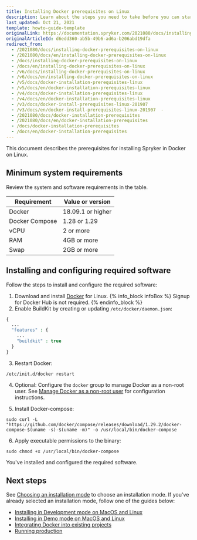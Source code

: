 ```yaml
---
title: Installing Docker prerequisites on Linux
description: Learn about the steps you need to take before you can start working with Spryker in Docker on Linux.
last_updated: Oct 21, 2021
template: howto-guide-template
originalLink: https://documentation.spryker.com/2021080/docs/installing-docker-prerequisites-on-linux
originalArticleId: d6edd360-ab5b-49b6-ad6a-b206abd19dfa
redirect_from:
  - /2021080/docs/installing-docker-prerequisites-on-linux
  - /2021080/docs/en/installing-docker-prerequisites-on-linux
  - /docs/installing-docker-prerequisites-on-linux
  - /docs/en/installing-docker-prerequisites-on-linux
  - /v6/docs/installing-docker-prerequisites-on-linux
  - /v6/docs/en/installing-docker-prerequisites-on-linux
  - /v5/docs/docker-installation-prerequisites-linux
  - /v5/docs/en/docker-installation-prerequisites-linux
  - /v4/docs/docker-installation-prerequisites-linux
  - /v4/docs/en/docker-installation-prerequisites-linux
  - /v3/docs/docker-install-prerequisites-linux-201907
  - /v3/docs/en/docker-install-prerequisites-linux-201907  - 
  - /2021080/docs/docker-installation-prerequisites
  - /2021080/docs/en/docker-installation-prerequisites
  - /docs/docker-installation-prerequisites
  - /docs/en/docker-installation-prerequisites
---
```


This document describes the prerequisites for installing Spryker in Docker on Linux.


## Minimum system requirements

Review the system and software requirements in the table.

| Requirement | Value or version |
| --- | --- |
| Docker | 18.09.1 or higher |
| Docker Compose | 1.28 or 1.29 |  
| vCPU | 2 or more |
| RAM  | 4GB or more |
| Swap  | 2GB or more |

## Installing and configuring required software
Follow the steps to install and configure the required software:
1. Download and install [Docker](https://docs.docker.com/install/linux/docker-ce/ubuntu/) for Linux.
{% info_block infoBox %}
Signup for Docker Hub is not required.
{% endinfo_block %}
2. Enable BuildKit by creating or updating `/etc/docker/daemon.json`:

```php
{
  ...
  "features" : {
    ...
    "buildkit" : true
  }
}
```
3. Restart Docker:
```shell
/etc/init.d/docker restart
```
4. Optional: Configure the `docker` group to manage Docker as a non-root user. See [Manage Docker as a non-root user](https://docs.docker.com/engine/install/linux-postinstall/#manage-docker-as-a-non-root-user) for configuration instructions.

5. Install Docker-compose:
```shell
sudo curl -L "https://github.com/docker/compose/releases/download/1.29.2/docker-compose-$(uname -s)-$(uname -m)" -o /usr/local/bin/docker-compose
```
6. Apply executable permissions to the binary:
```shell
sudo chmod +x /usr/local/bin/docker-compose
```

You've installed and configured the required software.


## Next steps

See [Choosing an installation mode](/docs/scos/dev/setup/installing-spryker-with-docker/installation-guides/choosing-an-installation-mode.html) to choose an installation mode.
If you've already selected an installation mode, follow one of the guides below:
* [Installing in Development mode on MacOS and Linux](/docs/scos/dev/setup/installing-spryker-with-docker/installation-guides/installing-in-development-mode-on-macos-and-linux.html)
* [Installing in Demo mode on MacOS and Linux](/docs/scos/dev/setup/installing-spryker-with-docker/installation-guides/installing-in-demo-mode-on-macos-and-linux.html)
* [Integrating Docker into existing projects](/docs/scos/dev/setup/installing-spryker-with-docker/installation-guides/integrating-the-docker-sdk-into-existing-projects.html)
* [Running production](/docs/scos/dev/setup/installing-spryker-with-docker/installation-guides/running-production.html)
